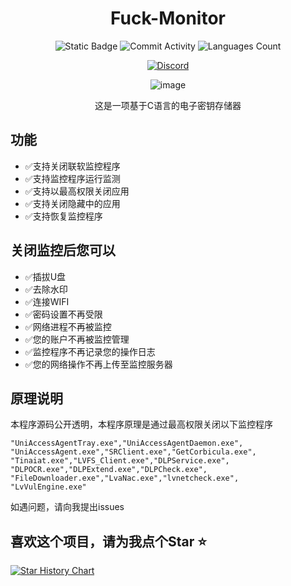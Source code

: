 <div align="center">
    <h1>Fuck-Monitor</h1>


![Static Badge](https://img.shields.io/badge/License-NO-green?style=for-the-badge)
![Commit Activity](https://img.shields.io/github/commit-activity/w/JasonYANG170/Fuck-Monitor?style=for-the-badge&color=yellow)
![Languages Count](https://img.shields.io/github/languages/count/JasonYANG170/Fuck-Monitor?logo=c&style=for-the-badge)

[![Discord](https://img.shields.io/discord/978108215499816980?style=social&logo=discord&label=echosec)](https://discord.com/invite/az3ceRmgVe)

![image](https://github.com/user-attachments/assets/8fe9b9e5-9fe4-49c7-b176-6e9c7cf1b192)


这是一项基于C语言的电子密钥存储器

</div>


## 功能
- ✅支持关闭联软监控程序
- ✅支持监控程序运行监测
- ✅支持以最高权限关闭应用
- ✅支持关闭隐藏中的应用
- ✅支持恢复监控程序

## 关闭监控后您可以
- ✅插拔U盘
- ✅去除水印
- ✅连接WIFI
- ✅密码设置不再受限
- ✅网络进程不再被监控
- ✅您的账户不再被监控管理
- ✅监控程序不再记录您的操作日志
- ✅您的网络操作不再上传至监控服务器

## 原理说明
本程序源码公开透明，本程序原理是通过最高权限关闭以下监控程序
```
"UniAccessAgentTray.exe","UniAccessAgentDaemon.exe",
"UniAccessAgent.exe","SRClient.exe","GetCorbicula.exe",
"Tinaiat.exe","LVFS_Client.exe","DLPService.exe",
"DLPOCR.exe","DLPExtend.exe","DLPCheck.exe",
"FileDownloader.exe","LvaNac.exe","lvnetcheck.exe",
"LvVulEngine.exe"
```
如遇问题，请向我提出issues
## 喜欢这个项目，请为我点个Star ⭐ 

[![Star History Chart](https://api.star-history.com/svg?repos=JasonYANG170/KeyBox&type=Date)](https://star-history.com/#star-history/star-history&Date)







